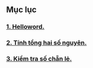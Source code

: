## Mục lục

### [1. Helloword.](/lesson/B2/Task1/Helloworld.java)
### [2. Tính tổng hai số nguyên.](/lesson/B2/Task1/Integer.java)
### [3. Kiểm tra số chẵn lẻ.](/lesson/B2/Task1/Odd_even_number.java)


